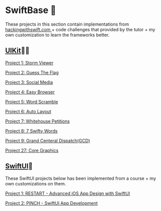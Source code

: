 # SwiftBase 🦅

These projects in this section contain implementations from [hackingwithswift.com ](https://www.hackingwithswift.com/read) + code challenges that provided by the tutor + my own customization to learn the frameworks better.


## [UIKit](https://www.hackingwithswift.com/100)👴🏼

[Project 1: Storm Viewer](https://github.com/mamadfrhi/SwiftBase/tree/main/UIKit/Project1_StormViewer)

[Project 2: Guess The Flag](https://github.com/mamadfrhi/SwiftBase/tree/main/UIKit/Project2_GuessTheFlag)

[Project 3: Social Media](https://github.com/mamadfrhi/SwiftBase/tree/main/UIKit/Project3_SocialMedia)

[Project 4: Easy Browser](https://github.com/mamadfrhi/SwiftBase/tree/main/UIKit/Project4_EasyBrowser)

[Project 5: Word Scramble](https://github.com/mamadfrhi/SwiftBase/tree/main/UIKit/Project5_WordScramble)

[Project 6: Auto Layout](https://github.com/mamadfrhi/SwiftBase/tree/main/UIKit/Project6_AutoLayout)

[Project 7: Whitehouse Petitions](https://github.com/mamadfrhi/SwiftBase/tree/main/UIKit/Project7_WhitehousePetitions)

[Project 8: 7 Swifty Words](https://github.com/mamadfrhi/SwiftBase/tree/main/UIKit/Project8_7SwiftyWords)

[Project 9: Grand Centeral Dispatch(GCD)](https://github.com/mamadfrhi/SwiftBase/tree/main/UIKit/Project9_GrandCenteralDispatch)

[Project 27: Core Graphics](https://github.com/mamadfrhi/SwiftBase/tree/main/UIKit/Project27_CoreGraphic)


## [SwiftUI](https://developer.apple.com/xcode/swiftui/)🤩

These SwiftUI projects below has been implemented from a course + my own customizations on them.

[Project 1: RESTART - Advanced iOS App Design with SwiftUI](https://github.com/mamadfrhi/SwiftBase/tree/main/SwiftUI/1.RestartApp)

[Project 2: PINCH - SwiftUI App Development](https://github.com/mamadfrhi/SwiftBase/tree/main/SwiftUI/2.PinchApp)
